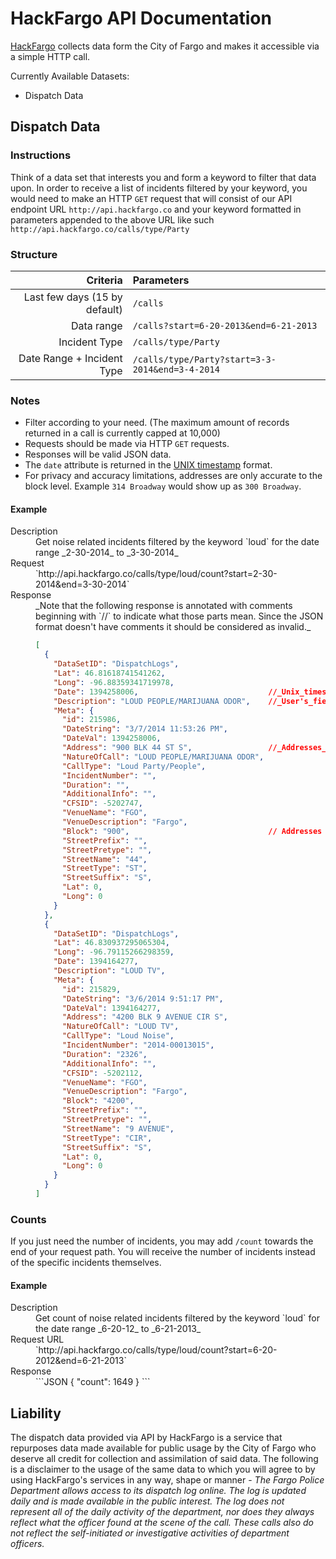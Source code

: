 # HackFargo API Documentation

[HackFargo](http://hackfargo.co) collects data form the City of Fargo and makes it accessible via a simple HTTP call.

Currently Available Datasets:
- Dispatch Data


## Dispatch Data

### Instructions
Think of a data set that interests you and form a keyword to filter that data
upon. In order to receive a list of incidents filtered by your keyword, you
would need to make an HTTP `GET` request that will consist of our API endpoint
URL `http://api.hackfargo.co` and your keyword formatted in parameters appended
to the above URL like such `http://api.hackfargo.co/calls/type/Party`


### Structure
Criteria                        | Parameters                                     
-------------------------------:|:------------------------------------------------
Last few days (15 by default)   | `/calls`                                       
Data range                      | `/calls?start=6-20-2013&end=6-21-2013`         
Incident Type                   | `/calls/type/Party`                            
Date Range + Incident Type      | `/calls/type/Party?start=3-3-2014&end=3-4-2014`


### Notes
- Filter according to your need. (The maximum amount of records returned in a call is currently capped at 10,000)
- Requests should be made via HTTP `GET` requests.
- Responses will be valid JSON data.
- The `date` attribute is returned in the [UNIX timestamp](http://www.epochconverter.com) format.
- For privacy and accuracy limitations, addresses are only accurate to the block level. Example 
`314 Broadway` would show up as `300 Broadway`.

#### Example
<dl>
<dt>Description</dt>
<dd>Get noise related incidents filtered by the keyword `loud` for the date
range _2-30-2014_ to _3-30-2014_</dd>


<dt>Request</dt>
<dd>`http://api.hackfargo.co/calls/type/loud/count?start=2-30-2014&end=3-30-2014`</dd>

<dt>Response</dt>
<dd>
_Note that the following response is annotated with comments beginning
with `//` to indicate what those parts mean. Since the JSON format doesn't have
comments it should be considered as invalid._

```JSON
[
  {
    "DataSetID": "DispatchLogs",
    "Lat": 46.81618741541262,
    "Long": -96.88359341719978,
    "Date": 1394258006,                             //_Unix_timestamp_format
    "Description": "LOUD PEOPLE/MARIJUANA ODOR",    //_User's_field_to_filter_against
    "Meta": {
      "id": 215986,
      "DateString": "3/7/2014 11:53:26 PM",
      "DateVal": 1394258006,
      "Address": "900 BLK 44 ST S",                 //_Addresses_are_only_accurate_to_block_level
      "NatureOfCall": "LOUD PEOPLE/MARIJUANA ODOR",
      "CallType": "Loud Party/People",
      "IncidentNumber": "",
      "Duration": "",
      "AdditionalInfo": "",
      "CFSID": -5202747,
      "VenueName": "FGO",
      "VenueDescription": "Fargo",
      "Block": "900",                               // Addresses are only accurate to block level
      "StreetPrefix": "",
      "StreetPretype": "",
      "StreetName": "44",
      "StreetType": "ST",
      "StreetSuffix": "S",
      "Lat": 0,
      "Long": 0
    }
  },
  {
    "DataSetID": "DispatchLogs",
    "Lat": 46.830937295065304,
    "Long": -96.79115266298359,
    "Date": 1394164277,
    "Description": "LOUD TV",
    "Meta": {
      "id": 215829,
      "DateString": "3/6/2014 9:51:17 PM",
      "DateVal": 1394164277,
      "Address": "4200 BLK 9 AVENUE CIR S",
      "NatureOfCall": "LOUD TV",
      "CallType": "Loud Noise",
      "IncidentNumber": "2014-00013015",
      "Duration": "2326",
      "AdditionalInfo": "",
      "CFSID": -5202112,
      "VenueName": "FGO",
      "VenueDescription": "Fargo",
      "Block": "4200",
      "StreetPrefix": "",
      "StreetPretype": "",
      "StreetName": "9 AVENUE",
      "StreetType": "CIR",
      "StreetSuffix": "S",
      "Lat": 0,
      "Long": 0
    }
  }
]
```
</dd>
</dl>


### Counts
If you just need the number of incidents, you may add `/count` towards the end
of your request path. You will receive the number of incidents instead of the
specific incidents themselves. 

#### Example
<dl>
<dt>Description</dt>
<dd> Get count of noise related incidents filtered by the keyword `loud` for
the date range _6-20-12_ to _6-21-2013_</dd>

<dt>Request URL<dt>
<dd>`http://api.hackfargo.co/calls/type/loud/count?start=6-20-2012&end=6-21-2013`</dd>

<dt>Response<dt>
<dd>
```JSON
{
      "count": 1649
}
```
</dd>
</dl>


## Liability
The dispatch data provided via API by HackFargo is a service that repurposes
data made available for public usage by the City of Fargo who deserve all
credit for collection and assimilation of said data. The following is a
disclaimer to the usage of the same data to which you will agree to by using
HackFargo's services in any way, shape or manner - _The Fargo Police Department
allows access to its dispatch log online. The log is updated daily and is made
available in the public interest. The log does not represent all of the daily
activity of the department, nor does they always reflect what the officer found
at the scene of the call. These calls also do not reflect the self-initiated or
investigative activities of department officers._
